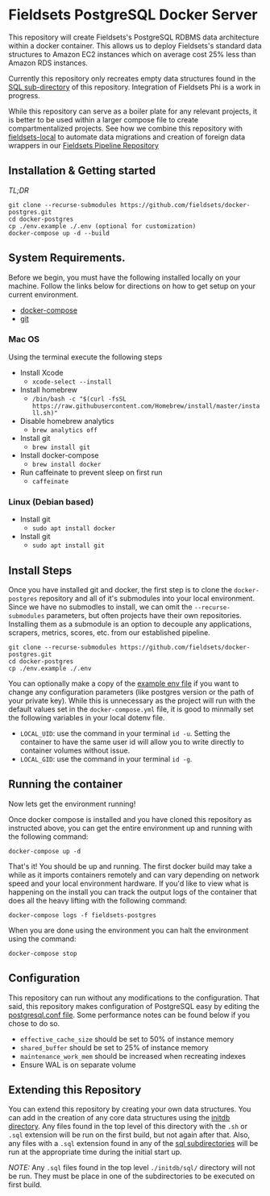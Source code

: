 # Fieldsets PostgreSQL Docker Server

This repository will create Fieldsets's PostgreSQL RDBMS data architecture within a docker container. This allows us to deploy Fieldsets's standard data structures to Amazon EC2 instances which on average cost 25% less than Amazon RDS instances.

Currently this repository only recreates empty data structures found in the [SQL sub-directory](./initdb/sql/) of this repository. Integration of Fieldsets Phi is a work in progress.

While this repository can serve as a boiler plate for any relevant projects, it is better to be used within a larger compose file to create compartmentalized projects. See how we combine this repository with [fieldsets-local](https://github.com/Fieldsets/fieldsets-local) to automate data migrations and creation of foreign data wrappers in our [Fieldsets Pipeline Repository](https://github.com/Fieldsets/fieldsets-pipeline)

## Installation & Getting started

*TL;DR*

```
git clone --recurse-submodules https://github.com/fieldsets/docker-postgres.git
cd docker-postgres
cp ./env.example ./.env (optional for customization)
docker-compose up -d --build
```

## System Requirements.
Before we begin, you must have the following installed locally on your machine. Follow the links below for directions on how to get setup on your current environment.

- [docker-compose](https://docs.docker.com/compose/install/)
- [git](https://git-scm.com/book/en/v2/Getting-Started-Installing-Git)

### Mac OS
Using the terminal execute the following steps
- Install Xcode
    - `xcode-select --install`
- Install homebrew
    - `/bin/bash -c "$(curl -fsSL https://raw.githubusercontent.com/Homebrew/install/master/install.sh)"`
- Disable homebrew analytics
    - `brew analytics off`
- Install git
    - `brew install git`
- Install docker-compose
    - `brew install docker`
- Run caffeinate to prevent sleep on first run
    - `caffeinate`

### Linux (Debian based)
- Install git
    - `sudo apt install docker`
- Install git
    - `sudo apt install git`

## Install Steps
Once you have installed git and docker, the first step is to clone the `docker-postgres` repository and all of it's submodules into your local environment. Since we have no submodles to install, we can omit the `--recurse-submodules` parameters, but often projects have their own repositories. Installing them as a submodule is an option to decouple any applications, scrapers, metrics, scores, etc. from our established pipeline.

```
git clone --recurse-submodules https://github.com/fieldsets/docker-postgres.git
cd docker-postgres
cp ./env.example ./.env
```

 You can optionally make a copy of the [example env file](./env.example) if you want to change any configuration parameters (like postgres version or the path of your private key). While this is unnecessary as the project will run with the default values set in the `docker-compose.yml` file, it is good to minmally set the following variables in your local dotenv file.

- `LOCAL_UID`: use the command in your terminal `id -u`. Setting the container to have the same user id will allow you to write directly to container volumes without issue.
- `LOCAL_GID`: use the command in your terminal `id -g`.

## Running the container
Now lets get the environment running!

Once docker compose is installed and you have cloned this repository as instructed above, you can get the entire environment up and running with the following command:

```docker-compose up -d```

That's it! You should be up and running. The first docker build may take a while as it imports containers remotely and can vary depending on network speed and your local environment hardware. If you'd like to view what is happening on the install you can track the output logs of the container that does all the heavy lifting with the following command:

```docker-compose logs -f fieldsets-postgres```

When you are done using the environment you can halt the environment using the command:

```docker-compose stop```

## Configuration
This repository can run without any modifications to the configuration. That said, this repository makes configuration of PostgreSQL easy by editing the [postgresql.conf file](./postgresql.conf). Some performance notes can be found below if you chose to do so.
  - `effective_cache_size` should be set to 50% of instance memory
  - `shared_buffer` should be set to 25% of instance memory
  - `maintenance_work_mem` should be increased when recreating indexes
  - Ensure WAL is on separate volume

## Extending this Repository
You can extend this repository by creating your own data structures. You can add in the creation of any core data structures using the [initdb directory](./initdb/). Any files found in the top level of this directory with the `.sh` or `.sql` extension will be run on the first build, but not again after that. Also, any files with a `.sql` extension found in any of the [sql subdirectories](./initdb/sql/) will be run at the appropriate time during the initial start up. 

*NOTE:* Any `.sql` files found in the top level `./initdb/sql/` directory will not be run. They must be place in one of the subdirectories to be executed on first build.